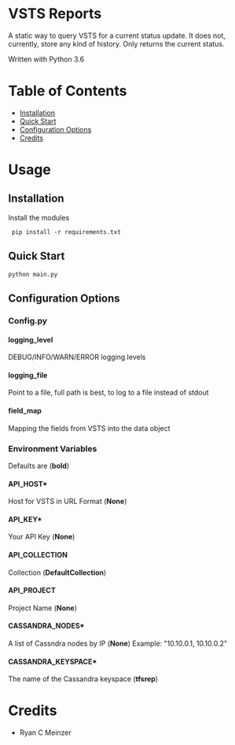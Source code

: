 # VSTS Reports
A static way to query VSTS for a current status update.  It does not, currently, store any kind of history.  Only returns the current status.

Written with Python 3.6

# Table of Contents
* [Installation](#installation)
* [Quick Start](#quick-start)
* [Configuration Options](#configuration-options)
* [Credits](#credits)

# Usage
## <a name="installation"></a>Installation
Install the modules
```text
 pip install -r requirements.txt
```

## <a name="quick-start"></a>Quick Start
```text
python main.py
```

## <a name="configuration-optinos"></a>Configuration Options
### Config.py

#### logging_level
DEBUG/INFO/WARN/ERROR logging levels

#### logging_file
Point to a file, full path is best, to log to a file instead of stdout

#### field_map
Mapping the fields from VSTS into the data object



### Environment Variables
Defaults are (<strong>bold</strong>)

#### API_HOST*
Host for VSTS in URL Format (<strong>None</strong>)

#### API_KEY*
Your API Key (<strong>None</strong>)

#### API_COLLECTION
Collection (<strong>DefaultCollection</strong>)

#### API_PROJECT
Project Name (<strong>None</strong>)

#### CASSANDRA_NODES*
A list of Cassndra nodes by IP (<strong>None</strong>)
Example: "10.10.0.1, 10.10.0.2" 

#### CASSANDRA_KEYSPACE*
The name of the Cassandra keyspace (<strong>tfsrep</strong>)

# <a name="credits"></a>Credits
- Ryan C Meinzer
